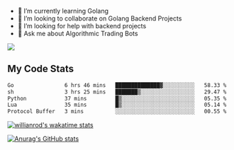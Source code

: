 
- 🌱 I’m currently learning Golang
- 👯 I’m looking to collaborate on Golang Backend Projects
- 🤔 I’m looking for help with backend projects
- 💬 Ask me about Algorithmic Trading Bots

![](https://github-profile-trophy.vercel.app/?username=kevinbarrero)

## My Code Stats

<!--START_SECTION:waka-->

```txt
Go                6 hrs 46 mins   ██████████████▓░░░░░░░░░░   58.33 %
sh                3 hrs 25 mins   ███████▒░░░░░░░░░░░░░░░░░   29.47 %
Python            37 mins         █▒░░░░░░░░░░░░░░░░░░░░░░░   05.35 %
Lua               35 mins         █▒░░░░░░░░░░░░░░░░░░░░░░░   05.14 %
Protocol Buffer   3 mins          ░░░░░░░░░░░░░░░░░░░░░░░░░   00.55 %
```

<!--END_SECTION:waka-->

[![willianrod's wakatime stats](https://github-readme-stats.vercel.app/api/wakatime?username=holdandup&layout=compact&theme=react&custom_title=Wakatime%20All%20Time%20Stats&langs_count=8)](https://github.com/anuraghazra/github-readme-stats)

[![Anurag's GitHub stats](https://github-readme-stats.vercel.app/api?username=Kevinbarrero)](https://github.com/anuraghazra/github-readme-stats)




